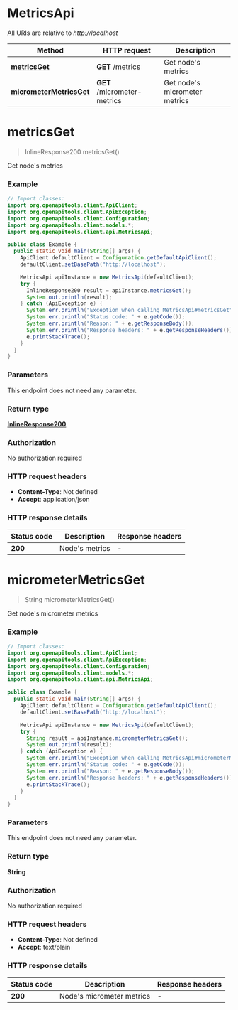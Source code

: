# MetricsApi

All URIs are relative to *http://localhost*

Method | HTTP request | Description
------------- | ------------- | -------------
[**metricsGet**](MetricsApi.md#metricsGet) | **GET** /metrics | Get node&#39;s metrics
[**micrometerMetricsGet**](MetricsApi.md#micrometerMetricsGet) | **GET** /micrometer-metrics | Get node&#39;s micrometer metrics


<a name="metricsGet"></a>
# **metricsGet**
> InlineResponse200 metricsGet()

Get node&#39;s metrics

### Example
```java
// Import classes:
import org.openapitools.client.ApiClient;
import org.openapitools.client.ApiException;
import org.openapitools.client.Configuration;
import org.openapitools.client.models.*;
import org.openapitools.client.api.MetricsApi;

public class Example {
  public static void main(String[] args) {
    ApiClient defaultClient = Configuration.getDefaultApiClient();
    defaultClient.setBasePath("http://localhost");

    MetricsApi apiInstance = new MetricsApi(defaultClient);
    try {
      InlineResponse200 result = apiInstance.metricsGet();
      System.out.println(result);
    } catch (ApiException e) {
      System.err.println("Exception when calling MetricsApi#metricsGet");
      System.err.println("Status code: " + e.getCode());
      System.err.println("Reason: " + e.getResponseBody());
      System.err.println("Response headers: " + e.getResponseHeaders());
      e.printStackTrace();
    }
  }
}
```

### Parameters
This endpoint does not need any parameter.

### Return type

[**InlineResponse200**](InlineResponse200.md)

### Authorization

No authorization required

### HTTP request headers

 - **Content-Type**: Not defined
 - **Accept**: application/json

### HTTP response details
| Status code | Description | Response headers |
|-------------|-------------|------------------|
**200** | Node&#39;s metrics |  -  |

<a name="micrometerMetricsGet"></a>
# **micrometerMetricsGet**
> String micrometerMetricsGet()

Get node&#39;s micrometer metrics

### Example
```java
// Import classes:
import org.openapitools.client.ApiClient;
import org.openapitools.client.ApiException;
import org.openapitools.client.Configuration;
import org.openapitools.client.models.*;
import org.openapitools.client.api.MetricsApi;

public class Example {
  public static void main(String[] args) {
    ApiClient defaultClient = Configuration.getDefaultApiClient();
    defaultClient.setBasePath("http://localhost");

    MetricsApi apiInstance = new MetricsApi(defaultClient);
    try {
      String result = apiInstance.micrometerMetricsGet();
      System.out.println(result);
    } catch (ApiException e) {
      System.err.println("Exception when calling MetricsApi#micrometerMetricsGet");
      System.err.println("Status code: " + e.getCode());
      System.err.println("Reason: " + e.getResponseBody());
      System.err.println("Response headers: " + e.getResponseHeaders());
      e.printStackTrace();
    }
  }
}
```

### Parameters
This endpoint does not need any parameter.

### Return type

**String**

### Authorization

No authorization required

### HTTP request headers

 - **Content-Type**: Not defined
 - **Accept**: text/plain

### HTTP response details
| Status code | Description | Response headers |
|-------------|-------------|------------------|
**200** | Node&#39;s micrometer metrics |  -  |

